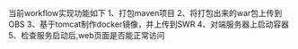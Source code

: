 当前workflow实现功能如下
1、打包maven项目
2、将打包出来的war包上传到OBS
3、基于tomcat制作docker镜像，并上传到SWR
4、对端服务器上启动容器
5、检查服务启动后,web页面是否能正常访问